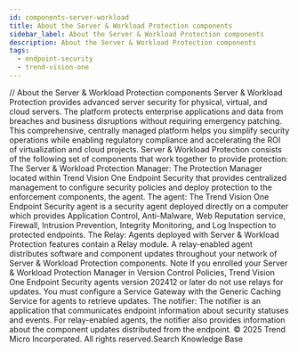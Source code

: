 ```yaml
---
id: components-server-workload
title: About the Server & Workload Protection components
sidebar_label: About the Server & Workload Protection components
description: About the Server & Workload Protection components
tags:
  - endpoint-security
  - trend-vision-one
---
```


/*<![CDATA[*/ $('#title').html($('meta[name=map-description]').attr('content')); /*]]>*/ About the Server & Workload Protection components Server & Workload Protection provides advanced server security for physical, virtual, and cloud servers. The platform protects enterprise applications and data from breaches and business disruptions without requiring emergency patching. This comprehensive, centrally managed platform helps you simplify security operations while enabling regulatory compliance and accelerating the ROI of virtualization and cloud projects. Server & Workload Protection consists of the following set of components that work together to provide protection: The Server & Workload Protection Manager: The Protection Manager located within Trend Vision One Endpoint Security that provides centralized management to configure security policies and deploy protection to the enforcement components, the agent. The agent: The Trend Vision One Endpoint Security agent is a security agent deployed directly on a computer which provides Application Control, Anti-Malware, Web Reputation service, Firewall, Intrusion Prevention, Integrity Monitoring, and Log Inspection to protected endpoints. The Relay: Agents deployed with Server & Workload Protection features contain a Relay module. A relay-enabled agent distributes software and component updates throughout your network of Server & Workload Protection components. Note If you enrolled your Server & Workload Protection Manager in Version Control Policies, Trend Vision One Endpoint Security agents version 202412 or later do not use relays for updates. You must configure a Service Gateway with the Generic Caching Service for agents to retrieve updates. The notifier: The notifier is an application that communicates endpoint information about security statuses and events. For relay-enabled agents, the notifier also provides information about the component updates distributed from the endpoint. © 2025 Trend Micro Incorporated. All rights reserved.Search Knowledge Base